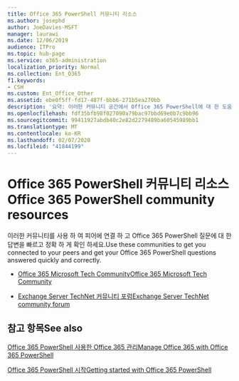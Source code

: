```yaml
---
title: Office 365 PowerShell 커뮤니티 리소스
ms.author: josephd
author: JoeDavies-MSFT
manager: laurawi
ms.date: 12/06/2019
audience: ITPro
ms.topic: hub-page
ms.service: o365-administration
localization_priority: Normal
ms.collection: Ent_O365
f1.keywords:
- CSH
ms.custom: Ent_Office_Other
ms.assetid: ebe0f5ff-fd17-487f-bbb6-271b5ea270bb
description: '요약: 이러한 커뮤니티 공간에서 Office 365 PowerShell에 대 한 도움말을 볼 수 있습니다.'
ms.openlocfilehash: fdf35bfb98f027090a79bac97bbd69e0b7c9bb96
ms.sourcegitcommit: 99411927abdb40c2e82d2279489ba60545989bb1
ms.translationtype: MT
ms.contentlocale: ko-KR
ms.lasthandoff: 02/07/2020
ms.locfileid: "41844199"
---
```

# <a name="office-365-powershell-community-resources"></a><span data-ttu-id="44e98-103">Office 365 PowerShell 커뮤니티 리소스</span><span class="sxs-lookup"><span data-stu-id="44e98-103">Office 365 PowerShell community resources</span></span>

<span data-ttu-id="44e98-104">이러한 커뮤니티를 사용 하 여 피어에 연결 하 고 Office 365 PowerShell 질문에 대 한 답변을 빠르고 정확 하 게 확인 하세요.</span><span class="sxs-lookup"><span data-stu-id="44e98-104">Use these communities to get you connected to your peers and get your Office 365 PowerShell questions answered quickly and correctly.</span></span> 
  
- [<span data-ttu-id="44e98-105">Office 365 Microsoft Tech Community</span><span class="sxs-lookup"><span data-stu-id="44e98-105">Office 365 Microsoft Tech Community</span></span>](https://techcommunity.microsoft.com/t5/Office-365/ct-p/Office365)
    
- [<span data-ttu-id="44e98-106">Exchange Server TechNet 커뮤니티 포럼</span><span class="sxs-lookup"><span data-stu-id="44e98-106">Exchange Server TechNet community forum</span></span>](https://social.technet.microsoft.com/Forums/exchange/home?forum=exchangesvrgeneral)
    
## <a name="see-also"></a><span data-ttu-id="44e98-107">참고 항목</span><span class="sxs-lookup"><span data-stu-id="44e98-107">See also</span></span>

[<span data-ttu-id="44e98-108">Office 365 PowerShell 사용한 Office 365 관리</span><span class="sxs-lookup"><span data-stu-id="44e98-108">Manage Office 365 with Office 365 PowerShell</span></span>](manage-office-365-with-office-365-powershell.md)
  
[<span data-ttu-id="44e98-109">Office 365 PowerShell 시작</span><span class="sxs-lookup"><span data-stu-id="44e98-109">Getting started with Office 365 PowerShell</span></span>](getting-started-with-office-365-powershell.md)

